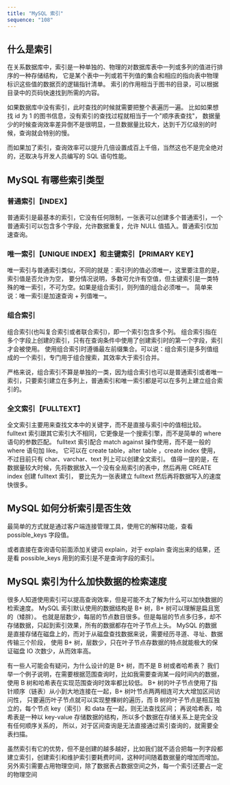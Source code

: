 ```yaml
---
title: "MySQL 索引"
sequence: "108"
---
```


## 什么是索引

在关系数据库中，索引是一种单独的、物理的对数据库表中一列或多列的值进行排序的一种存储结构，
它是某个表中一列或若干列值的集合和相应的指向表中物理标识这些值的数据页的逻辑指针清单。
索引的作用相当于图书的目录，可以根据目录中的页码快速找到所需的内容。

如果数据库中没有索引，此时查找的时候就需要把整个表遍历一遍。
比如如果想找 id 为 1 的图书信息，没有索引的查找过程就相当于一个"顺序表查找"，
数据量少的时候查询效率差异倒不是很明显，一旦数据量比较大，达到千万亿级别的时候，查询就会特别的慢。

而如果加了索引，查询效率可以提升几倍设置成百上千倍，当然这也不是完全绝对的，还取决与开发人员编写的 SQL 语句性能。

## MySQL 有哪些索引类型

### 普通索引【INDEX】

普通索引是最基本的索引，它没有任何限制，一张表可以创建多个普通索引，一个普通索引可以包含多个字段，允许数据重复，允许 NULL 值插入。普通索引仅加速查询。

### 唯一索引【UNIQUE INDEX】和主键索引【PRIMARY KEY】

唯一索引与普通索引类似，不同的就是：索引列的值必须唯一，这里要注意的是，索引值是否允许为空，
要分情况说明，多数可允许有空值，但主键索引是一类特殊的唯一索引，不可为空。如果是组合索引，则列值的组合必须唯一。
简单来说：唯一索引是加速查询 + 列值唯一。

### 组合索引

组合索引(也叫复合索引或者联合索引)，即一个索引包含多个列。
组合索引指在多个字段上创建的索引，只有在查询条件中使用了创建索引时的第一个字段，索引才会被使用。
使用组合索引时遵循最左前缀集合。可以说：组合索引是多列值组成的一个索引，专门用于组合搜索，其效率大于索引合并。

严格来说，组合索引不算是单独的一类，因为组合索引也可以是普通索引或者唯一索引，只要索引建立在多列上，普通索引和唯一索引都是可以在多列上建立组合索引的。

### 全文索引【FULLTEXT】

全文索引主要用来查找文本中的关键字，而不是直接与索引中的值相比较。
fulltext 索引跟其它索引大不相同，它更像是一个搜索引擎，而不是简单的 where 语句的参数匹配。
fulltext 索引配合 match against 操作使用，而不是一般的 where 语句加 like。
它可以在 create table，alter table ，create index 使用，不过目前只有 char、varchar、text 列上可以创建全文索引。
值得一提的是，在数据量较大时候，先将数据放入一个没有全局索引的表中，然后再用 CREATE index 创建 fulltext 索引，
要比先为一张表建立 fulltext 然后再将数据写入的速度快很多。

## MySQL 如何分析索引是否生效

最简单的方式就是通过客户端连接管理工具，使用它的解释功能，查看 possible_keys 字段值。

或者直接在查询语句前面添加关键词 explain，对于 explain 查询出来的结果，还是看 possible_keys 用到的索引是不是查询字段的索引。

## MySQL 索引为什么加快数据的检索速度

很多人知道使用索引可以提高查询效率，但是可能不太了解为什么可以加快数据的检索速度。
MySQL 索引默认使用的数据结构是 B+ 树，B+ 树可以理解是扁且宽的（矮胖）。
也就是层数少，每层的节点数目很多。但是每层的节点多归多，却不存储数据，只起到索引效果，所有的数据都存在叶子节点上头。
MySQL 的数据是直接存储在磁盘上的，而对于从磁盘查找数据来说，需要经历寻道、寻址、数据传输三个阶段，
使用 B+ 树，层数少，只在叶子节点存数据的特点就能极大的保证磁盘 IO 次数少，从而效率高。

有一些人可能会有疑问，为什么设计的是 B+ 树，而不是 B 树或者哈希表？
我们举一个例子说明，在需要根据范围查询时，比如我需要查询某一段时间内的数据，使用 B 树和哈希表在实现范围查询时效率都比较低。
B+ 树的叶子节点使用了指针顺序（链表）从小到大地连接在一起，B+ 树叶节点两两相连可大大增加区间访问性，
只要遍历叶子节点就可以实现整棵树的遍历，而 B 树的叶子节点是相互独立的，每个节点 key（索引）和 data 在一起，则无法查找区间；
再说哈希表，哈希表是一种以 key-value 存储数据的结构，所以多个数据在存储关系上是完全没有任何顺序关系的，
所以，对于区间查询是无法直接通过索引查询的，就需要全表扫描。

虽然索引有它的优势，但不是创建的越多越好，比如我们就不适合把每一列字段都建立索引，创建索引和维护索引要耗费时间，这种时间随着数据量的增加而增加。
另外索引需要占用物理空间，除了数据表占数据空间之外，每一个索引还要占一定的物理空间



